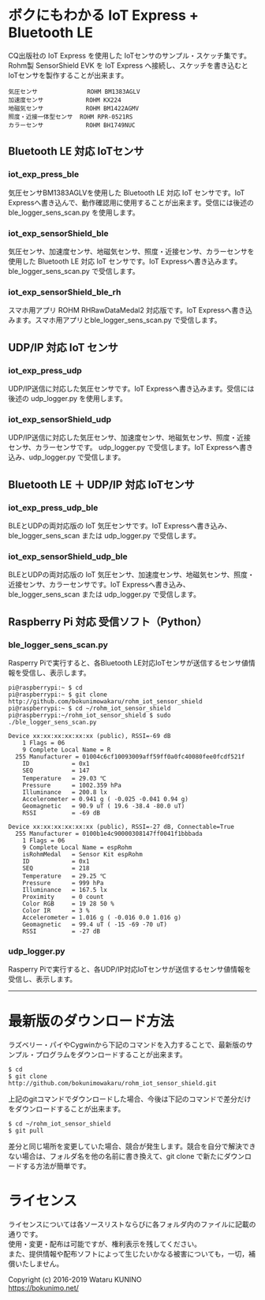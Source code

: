 # ボクにもわかる IoT Express + Bluetooth LE

CQ出版社の IoT Express を使用した IoTセンサのサンプル・スケッチ集です。  
Rohm製 SensorShield EVK を IoT Express へ接続し、スケッチを書き込むとIoTセンサを製作することが出来ます。

    気圧センサ              ROHM BM1383AGLV
    加速度センサ            ROHM KX224
    地磁気センサ            ROHM BM1422AGMV
    照度・近接一体型センサ  ROHM RPR-0521RS
    カラーセンサ            ROHM BH1749NUC

## Bluetooth LE 対応 IoTセンサ

### iot_exp_press_ble

気圧センサBM1383AGLVを使用した Bluetooth LE 対応 IoT センサです。IoT Expressへ書き込んで、動作確認用に使用することが出来ます。受信には後述の ble_logger_sens_scan.py を使用します。

### iot_exp_sensorShield_ble

気圧センサ、加速度センサ、地磁気センサ、照度・近接センサ、カラーセンサを使用した Bluetooth LE 対応 IoT センサです。IoT Expressへ書き込みます。ble_logger_sens_scan.py で受信します。

### iot_exp_sensorShield_ble_rh

スマホ用アプリ ROHM RHRawDataMedal2 対応版です。IoT Expressへ書き込みます。スマホ用アプリとble_logger_sens_scan.py で受信します。

## UDP/IP 対応 IoT センサ

### iot_exp_press_udp

UDP/IP送信に対応した気圧センサです。IoT Expressへ書き込みます。受信には後述の udp_logger.py を使用します。

### iot_exp_sensorShield_udp

UDP/IP送信に対応した気圧センサ、加速度センサ、地磁気センサ、照度・近接センサ、カラーセンサです。 udp_logger.py で受信します。IoT Expressへ書き込み、udp_logger.py で受信します。

## Bluetooth LE ＋ UDP/IP 対応 IoTセンサ

### iot_exp_press_udp_ble

BLEとUDPの両対応版の IoT 気圧センサです。IoT Expressへ書き込み、ble_logger_sens_scan または udp_logger.py で受信します。

### iot_exp_sensorShield_udp_ble

BLEとUDPの両対応版の IoT 気圧センサ、加速度センサ、地磁気センサ、照度・近接センサ、カラーセンサです。IoT Expressへ書き込み、ble_logger_sens_scan または udp_logger.py で受信します。

## Raspberry Pi 対応 受信ソフト（Python）

### ble_logger_sens_scan.py

Rasperry Piで実行すると、各Bluetooth LE対応IoTセンサが送信するセンサ値情報を受信し、表示します。

	pi@raspberrypi:~ $ cd  
	pi@raspberrypi:~ $ git clone http://github.com/bokunimowakaru/rohm_iot_sensor_shield  
	pi@raspberrypi:~ $ cd ~/rohm_iot_sensor_shield  
	pi@raspberrypi:~/rohm_iot_sensor_shield $ sudo ./ble_logger_sens_scan.py  
	  
	Device xx:xx:xx:xx:xx:xx (public), RSSI=-69 dB  
	    1 Flags = 06  
	    9 Complete Local Name = R  
	  255 Manufacturer = 01004c6cf10093009aff59ff0a0fc40080fee0fcdf521f  
	    ID            = 0x1  
	    SEQ           = 147  
	    Temperature   = 29.03 ℃  
	    Pressure      = 1002.359 hPa  
	    Illuminance   = 200.8 lx  
	    Accelerometer = 0.941 g ( -0.025 -0.041 0.94 g)  
	    Geomagnetic   = 90.9 uT ( 19.6 -38.4 -80.0 uT)  
	    RSSI          = -69 dB  
	  
	Device xx:xx:xx:xx:xx:xx (public), RSSI=-27 dB, Connectable=True  
	  255 Manufacturer = 0100b1e4c90000308147ff0041f1bbbada  
	    1 Flags = 06  
	    9 Complete Local Name = espRohm  
	    isRohmMedal   = Sensor Kit espRohm  
	    ID            = 0x1  
	    SEQ           = 218  
	    Temperature   = 29.25 ℃  
	    Pressure      = 999 hPa  
	    Illuminance   = 167.5 lx  
	    Proximity     = 0 count  
	    Color RGB     = 19 28 50 %  
	    Color IR      = 3 %  
	    Accelerometer = 1.016 g ( -0.016 0.0 1.016 g)  
	    Geomagnetic   = 99.4 uT ( -15 -69 -70 uT)  
	    RSSI          = -27 dB  


### udp_logger.py

Rasperry Piで実行すると、各UDP/IP対応IoTセンサが送信するセンサ値情報を受信し、表示します。

----------------------------------------------------------------------

# 最新版のダウンロード方法

ラズベリー・パイやCygwinから下記のコマンドを入力することで、最新版のサンプル・プログラムをダウンロードすることが出来ます。

	$ cd
	$ git clone http://github.com/bokunimowakaru/rohm_iot_sensor_shield.git

上記のgitコマンドでダウンロードした場合、今後は下記のコマンドで差分だけをダウンロードすることが出来ます。

	$ cd ~/rohm_iot_sensor_shield
	$ git pull

差分と同じ場所を変更していた場合、競合が発生します。競合を自分で解決できない場合は、フォルダ名を他の名前に書き換えて、git clone で新たにダウンロードする方法が簡単です。

# ライセンス

ライセンスについては各ソースリストならびに各フォルダ内のファイルに記載の通りです。  
使用・変更・配布は可能ですが、権利表示を残してください。  
また、提供情報や配布ソフトによって生じたいかなる被害についても，一切，補償いたしません。  

Copyright (c) 2016-2019 Wataru KUNINO  
<https://bokunimo.net/>
